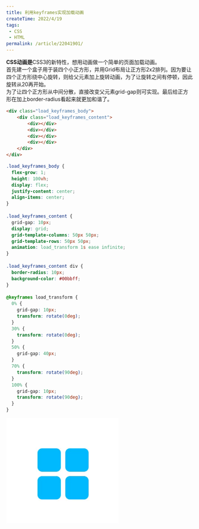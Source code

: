 ```yaml
---
title: 利用keyframes实现加载动画
createTime: 2022/4/19
tags:
 - CSS
 - HTML
permalink: /article/22041901/
---
```


**CSS动画是**CSS3的新特性，想用动画做一个简单的页面加载动画。<!-- more -->  
首先建一个盒子用于装四个小正方形，并用Grid布局让正方形2x2排列。因为要让四个正方形绕中心旋转，则给父元素加上旋转动画，为了让旋转之间有停顿，因此旋转从20再开始。  
为了让四个正方形从中间分散，直接改变父元素<span class="markdown-text-background-color">grid-gap</span>则可实现。最后给正方形在加上<span class="markdown-text-background-color">border-radius</span>看起来就更加和谐了。
```html
<div class="load_keyframes_body">
    <div class="load_keyframes_content">
        <div></div>
        <div></div>
        <div></div>
        <div></div>
    </div>
</div>
```
```css
.load_keyframes_body {
  flex-grow: 1;
  height: 100vh;
  display: flex;
  justify-content: center;
  align-items: center;
}

.load_keyframes_content {
  grid-gap: 10px;
  display: grid;
  grid-template-columns: 50px 50px;
  grid-template-rows: 50px 50px;
  animation: load_transform 1s ease infinite;
}

.load_keyframes_content div {
  border-radius: 10px;
  background-color: #00bbff;
}

@keyframes load_transform {
  0% {
    grid-gap: 10px;
    transform: rotate(0deg);
  }
  30% {
    transform: rotate(0deg);
  }
  50% {
    grid-gap: 40px;
  }
  70% {
    transform: rotate(90deg);
  }
  100% {
    grid-gap: 10px;
    transform: rotate(90deg);
  }
}
```
![img.png](../assets/041901_1.gif)
